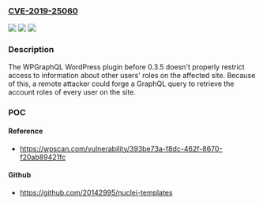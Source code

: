 ### [CVE-2019-25060](https://cve.mitre.org/cgi-bin/cvename.cgi?name=CVE-2019-25060)
![](https://img.shields.io/static/v1?label=Product&message=WPGraphQL&color=blue)
![](https://img.shields.io/static/v1?label=Version&message=0.3.5%3C%200.3.5%20&color=brighgreen)
![](https://img.shields.io/static/v1?label=Vulnerability&message=CWE-284%20Improper%20Access%20Control&color=brighgreen)

### Description

The WPGraphQL WordPress plugin before 0.3.5 doesn't properly restrict access to information about other users' roles on the affected site. Because of this, a remote attacker could forge a GraphQL query to retrieve the account roles of every user on the site.

### POC

#### Reference
- https://wpscan.com/vulnerability/393be73a-f8dc-462f-8670-f20ab89421fc

#### Github
- https://github.com/20142995/nuclei-templates

